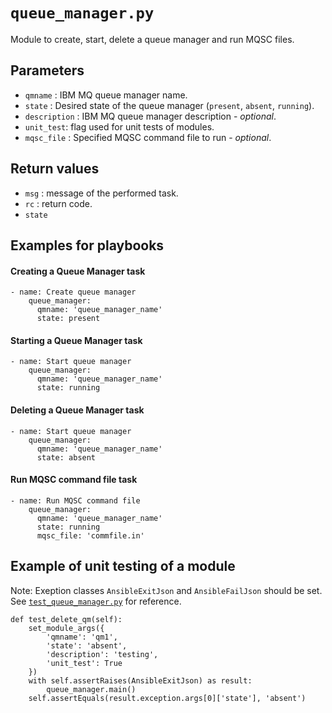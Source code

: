 # `queue_manager.py` 

Module to create, start, delete a queue manager and run MQSC files.

## Parameters

- `qmname` : IBM MQ queue manager name.
- `state` : Desired state of the queue manager (`present`, `absent`, `running`).
- `description` : IBM MQ queue manager description - *optional*.
- `unit_test`: flag used for unit tests of modules.
- `mqsc_file` : Specified MQSC command file to run - *optional*.

## Return values

- `msg` : message of the performed task.
- `rc` : return code.
- `state`

## Examples for playbooks

#### Creating a Queue Manager task

```
- name: Create queue manager
    queue_manager:
      qmname: 'queue_manager_name'
      state: present
```

#### Starting a Queue Manager task

```
- name: Start queue manager
    queue_manager:
      qmname: 'queue_manager_name'
      state: running
```

#### Deleting a Queue Manager task

```
- name: Start queue manager
    queue_manager:
      qmname: 'queue_manager_name'
      state: absent
```

#### Run MQSC command file task

```
- name: Run MQSC command file 
    queue_manager:
      qmname: 'queue_manager_name'
      state: running
      mqsc_file: 'commfile.in'
```

## Example of unit testing of a module 

Note: Exeption classes `AnsibleExitJson` and `AnsibleFailJson` should be set. See [`test_queue_manager.py`](ansible_collections/ibm/ibmmq/tests/unit/test_queue_manager.py) for reference.

```
def test_delete_qm(self):
    set_module_args({
        'qmname': 'qm1',
        'state': 'absent',
        'description': 'testing',
        'unit_test': True
    })
    with self.assertRaises(AnsibleExitJson) as result:
        queue_manager.main()
    self.assertEquals(result.exception.args[0]['state'], 'absent')
```
